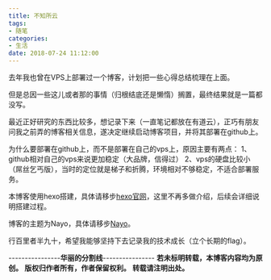 ```yaml
---
title: 不知所云
tags: 
- 随笔
categories: 
- 生活
date: 2018-07-24 11:12:00
---
```


去年我也曾在VPS上部署过一个博客，计划把一些心得总结梳理在上面。

但是总因一些这儿或者那的事情（归根结底还是懒惰）搁置，最终结果就是一篇都没写。

最近正好研究的东西比较多，想记录下来（一直笔记都放在有道云），正巧有朋友问我之前弄的博客相关信息，遂决定继续启动博客项目，并将其部署在github上。

为什么要部署在github上，而不是部署在自己的vps上，原因主要有两点：
1、github相对自己的vps来说更加稳定（大品牌，信得过）
2、vps的硬盘比较小（屌丝乞丐版），当时的定位就是梯子和折腾，环境相对不够稳定，不适合部署服务。

本博客使用hexo搭建，具体请移步[hexo官网](https://hexo.io/)，这里不再多做介绍，后续会详细说明搭建过程。

博客的主题为Nayo，具体请移步[Nayo](https://github.com/Lemonreds/hexo-theme-Nayo)。

行百里者半九十，希望我能够坚持下去记录我的技术成长（立个长期的flag）。
    
----------------**华丽的分割线**----------------
**若未标明转载，本博客内容均为原创。**
**版权归作者所有，作者保留权利。**
**转载请注明出处。**
   
    
    
    
    
      